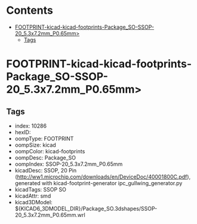 



Contents
========

* [FOOTPRINT-kicad-kicad-footprints-Package_SO-SSOP-20_5.3x7.2mm_P0.65mm>](#footprint-kicad-kicad-footprints-package_so-ssop-20_53x72mm_p065mm)
	* [Tags](#tags)

# FOOTPRINT-kicad-kicad-footprints-Package_SO-SSOP-20_5.3x7.2mm_P0.65mm>

## Tags

- index: 10286
- hexID: 
- oompType: FOOTPRINT
- oompSize: kicad
- oompColor: kicad-footprints
- oompDesc: Package_SO
- oompIndex: SSOP-20_5.3x7.2mm_P0.65mm
- kicadDesc: SSOP, 20 Pin (http://ww1.microchip.com/downloads/en/DeviceDoc/40001800C.pdf), generated with kicad-footprint-generator ipc_gullwing_generator.py
- kicadTags: SSOP SO
- kicadAttr: smd
- kicad3DModel: ${KICAD6_3DMODEL_DIR}/Package_SO.3dshapes/SSOP-20_5.3x7.2mm_P0.65mm.wrl
